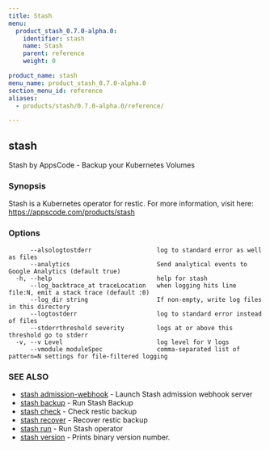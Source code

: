 ```yaml
---
title: Stash
menu:
  product_stash_0.7.0-alpha.0:
    identifier: stash
    name: Stash
    parent: reference
    weight: 0

product_name: stash
menu_name: product_stash_0.7.0-alpha.0
section_menu_id: reference
aliases:
  - products/stash/0.7.0-alpha.0/reference/

---
```

## stash

Stash by AppsCode - Backup your Kubernetes Volumes

### Synopsis

Stash is a Kubernetes operator for restic. For more information, visit here: https://appscode.com/products/stash

### Options

```
      --alsologtostderr                  log to standard error as well as files
      --analytics                        Send analytical events to Google Analytics (default true)
  -h, --help                             help for stash
      --log_backtrace_at traceLocation   when logging hits line file:N, emit a stack trace (default :0)
      --log_dir string                   If non-empty, write log files in this directory
      --logtostderr                      log to standard error instead of files
      --stderrthreshold severity         logs at or above this threshold go to stderr
  -v, --v Level                          log level for V logs
      --vmodule moduleSpec               comma-separated list of pattern=N settings for file-filtered logging
```

### SEE ALSO

* [stash admission-webhook](/docs/reference/stash_admission-webhook.md)	 - Launch Stash admission webhook server
* [stash backup](/docs/reference/stash_backup.md)	 - Run Stash Backup
* [stash check](/docs/reference/stash_check.md)	 - Check restic backup
* [stash recover](/docs/reference/stash_recover.md)	 - Recover restic backup
* [stash run](/docs/reference/stash_run.md)	 - Run Stash operator
* [stash version](/docs/reference/stash_version.md)	 - Prints binary version number.

